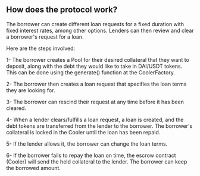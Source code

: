 ## How does the protocol work?
The borrower can create different loan requests for a fixed duration with fixed interest rates, among other options. Lenders can then review and clear a borrower's request for a loan.

Here are the steps involved:

1- The borrower creates a Pool for their desired collateral that they want to deposit, along with the debt they would like to take in DAI/USDT tokens. This can be done using the generate() function at the CoolerFactory.

2- The borrower then creates a loan request that specifies the loan terms they are looking for.

3- The borrower can rescind their request at any time before it has been cleared.

4- When a lender clears/fulfills a loan request, a loan is created, and the debt tokens are transferred from the lender to the borrower. The borrower's collateral is locked in the Cooler until the loan has been repaid.

5- If the lender allows it, the borrower can change the loan terms.

6- If the borrower fails to repay the loan on time, the escrow contract (Cooler) will send the held collateral to the lender. The borrower can keep the borrowed amount.
